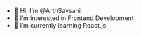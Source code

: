 - 👋 Hi, I’m @ArthSavsani
- 👀 I’m interested in Frontend Development
- 🌱 I’m currently learning React.js
